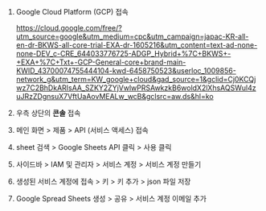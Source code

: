 1. Google Cloud Platform (GCP) 접속
   
    https://cloud.google.com/free/?utm_source=google&utm_medium=cpc&utm_campaign=japac-KR-all-en-dr-BKWS-all-core-trial-EXA-dr-1605216&utm_content=text-ad-none-none-DEV_c-CRE_644033776725-ADGP_Hybrid+%7C+BKWS+-+EXA+%7C+Txt+-GCP-General-core+brand-main-KWID_43700074755444104-kwd-6458750523&userloc_1009856-network_g&utm_term=KW_google+cloud&gad_source=1&gclid=Cj0KCQjwz7C2BhDkARIsAA_SZKY2ZYjVwlwPRSAwkzkB6woldX2lXhsAQSWul4zuJRzZDgnsuX7VftUaAovMEALw_wcB&gclsrc=aw.ds&hl=ko
2. 우측 상단의 **콘솔** 접속
3. 메인 화면 > 제품 > API (서비스 액세스) 접속
4. sheet 검색 > Google Sheets API 클릭 > 사용 클릭
5. 사이드바 > IAM 및 관리자 > 서비스 계정 > 서비스 계정 만들기
6. 생성된 서비스 계정에 접속 > 키 > 키 추가 > json 파일 저장
7. Google Spread Sheets 생성 > 공유 > 서비스 계정 이메일 추가